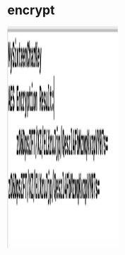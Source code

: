 # encrypt
   <img align="left" width="250" height="500" img src="Screen Shot 2021-08-17 at 4.14.18 PM.png">
